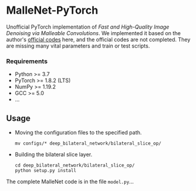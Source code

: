 # MalleNet-PyTorch

Unofficial PyTorch implementation of *Fast and High-Quality Image Denoising via Malleable Convolutions*. We implemented it based on the author's [official codes](https://yifanjiang.net/MalleConv.html) here, and the official codes are not completed. They are missing many vital parameters and train or test scripts.

### Requirements

* Python >= 3.7
* PyTorch >= 1.8.2 (LTS)
* NumPy >= 1.19.2
* GCC >= 5.0
* ...



## Usage

* Moving the configuration files to the specified path.

  ```shell
  mv configs/* deep_bilateral_network/bilateral_slice_op/
  ```

* Building the bilateral slice layer.

  ```shell
  cd deep_bilateral_network/bilateral_slice_op/
  python setup.py install
  ```

The complete MalleNet code is in the file `model.py`...

